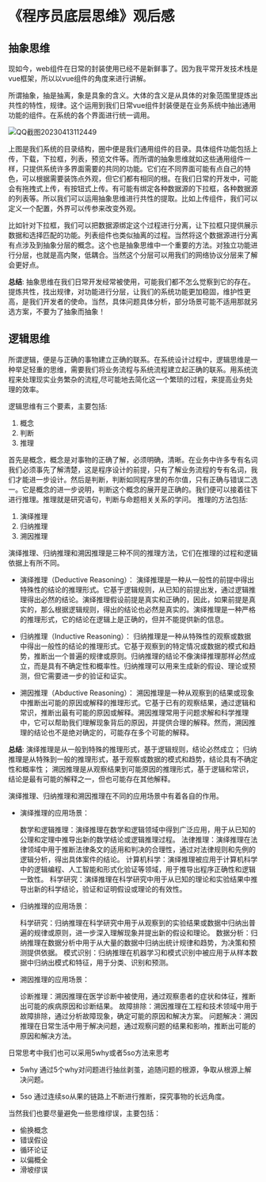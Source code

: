 <!--
 * @Author: 蔡鑫 1058360098@qq.com
 * @Date: 2021-01-12 15:08:30
 * @LastEditors: 蔡鑫 1058360098@qq.com
 * @LastEditTime: 2023-08-17 16:01:52
 * @FilePath: \docsify\docs\articles\read\r1.md
 * @Description: 这是默认设置,请设置`customMade`, 打开koroFileHeader查看配置 进行设置: https://github.com/OBKoro1/koro1FileHeader/wiki/%E9%85%8D%E7%BD%AE
-->
# 《程序员底层思维》观后感

## 抽象思维

现如今，web组件在日常的封装使用已经不是新鲜事了。因为我平常开发技术栈是vue框架，所以以vue组件的角度来进行讲解。

所谓抽象，抽是抽离，象是具象的含义。大体的含义是从具体的对象范围里提炼出共性的特性，规律。这个运用到我们日常vue组件封装便是在业务系统中抽出通用功能的组件。在系统的各个界面进行统一调用。

![QQ截图20230413112449](//cdn.jsdelivr.net/gh/13160692449/pics-storage/r1120230413.png)

上图是我们系统的目录结构，圈中便是我们通用组件的目录。具体组件功能包括上传，下载，下拉框，列表，预览文件等。而所谓的抽象思维就如这些通用组件一样，只提供系统许多界面需要的共同的功能。它们在不同界面可能有点自己的特色，可以根据需要装饰点外观，但它们都有相同的根。在我们日常的开发中，可能会有拖拽式上传，有按钮式上传。有可能有绑定各种数据源的下拉框，各种数据源的列表等。所以我们可以运用抽象思维进行共性的提取。比如上传组件，我们可以定义一个配置，外界可以传参来改变外观。

比如针对下拉框，我们可以把数据源绑定这个过程进行分离，让下拉框只提供展示数据和选择匹配的功能。列表组件也类似抽离的过程。当然将这个数据源进行分离有点涉及到抽象分层的概念。这个也是抽象思维中一个重要的方法。对独立功能进行分层，也就是高内聚，低耦合。当然这个分层可以用我们的网络协议分层来了解会更好点。

**总结**:
抽象思维在我们日常开发经常被使用，可能我们都不怎么觉察到它的存在。提炼共性，找出规律，对功能进行分层，让我们的系统功能更加稳固，维护性更高，是我们开发者的使命。当然，具体问题具体分析，部分场景可能不适用那就另选方案，不要为了抽象而抽象！

## 逻辑思维

所谓逻辑，便是与正确的事物建立正确的联系。在系统设计过程中，逻辑思维是一种举足轻重的思维，需要我们将业务流程与系统流程建立起正确的联系。用系统流程来处理现实业务繁杂的流程,尽可能地去简化这一个繁琐的过程，来提高业务处理的效率。

逻辑思维有三个要素，主要包括:
1. 概念
2. 判断
3. 推理

首先是概念，概念是对事物的正确了解，必须明确，清晰。在业务中许多专有名词我们必须事先了解清楚，这是程序设计的前提，只有了解业务流程的专有名词，我们才能进一步设计。然后是判断，判断如同程序里的布尔值，只有正确与错误二选一。它是概念的进一步说明，判断这个概念的展开是正确的。我们便可以接着往下进行推理。推理就是研究语句，判断与命题相关关系的学问。
推理的方法包括:
1. 演绎推理
2. 归纳推理
3. 溯因推理

演绎推理、归纳推理和溯因推理是三种不同的推理方法，它们在推理的过程和逻辑依据上有所不同。

- 演绎推理（Deductive Reasoning）：
  演绎推理是一种从一般性的前提中得出特殊性的结论的推理形式。它基于逻辑规则，从已知的前提出发，通过逻辑推理得出必然的结论。演绎推理假设前提是真实和正确的，因此，如果前提是真实的，那么根据逻辑规则，得出的结论也必然是真实的。演绎推理是一种严格的推理形式，它的结论在逻辑上是正确的，但并不能提供新的信息。

- 归纳推理（Inductive Reasoning）：
  归纳推理是一种从特殊性的观察或数据中得出一般性的结论的推理形式。它基于观察到的特定情况或数据的模式和趋势，推断出一个普遍的规律或原则。归纳推理的结论不像演绎推理那样必然成立，而是具有不确定性和概率性。归纳推理可以用来生成新的假设、理论或预测，但它需要进一步的验证和证实。

- 溯因推理（Abductive Reasoning）：
  溯因推理是一种从观察到的结果或现象中推断出可能的原因或解释的推理形式。它基于已有的观察结果，通过逻辑和常识，推断出最有可能的原因或解释。溯因推理常用于问题求解和科学推理中，它可以帮助我们理解现象背后的原因，并提供合理的解释。然而，溯因推理的结论也不是绝对确定的，可能存在多个可能的解释。

**总结**:
演绎推理是从一般到特殊的推理形式，基于逻辑规则，结论必然成立；
归纳推理是从特殊到一般的推理形式，基于观察或数据的模式和趋势，结论具有不确定性和概率性；
溯因推理是从观察结果到可能原因的推理形式，基于逻辑和常识，结论是最有可能的解释之一，但也可能存在其他解释。

演绎推理、归纳推理和溯因推理在不同的应用场景中有着各自的作用。

- 演绎推理的应用场景：

  数学和逻辑推理：演绎推理在数学和逻辑领域中得到广泛应用，用于从已知的公理和定理中推导出新的数学结论或逻辑推理过程。
  法律推理：演绎推理在法律领域中用于推断法律条文的适用和判决的合理性，通过对法律规则和先例的逻辑分析，得出具体案件的结论。
  计算机科学：演绎推理被应用于计算机科学中的逻辑编程、人工智能和形式化验证等领域，用于推导出程序正确性和逻辑一致性。
  科学研究：演绎推理在科学研究中用于从已知的理论和实验结果中推导出新的科学结论，验证和证明假设或理论的有效性。

- 归纳推理的应用场景：

  科学研究：归纳推理在科学研究中用于从观察到的实验结果或数据中归纳出普遍的规律或原则，进一步深入理解现象并提出新的假设和理论。
  数据分析：归纳推理在数据分析中用于从大量的数据中归纳出统计规律和趋势，为决策和预测提供依据。
  模式识别：归纳推理在机器学习和模式识别中被应用于从样本数据中归纳出模式和特征，用于分类、识别和预测。

- 溯因推理的应用场景：

  诊断推理：溯因推理在医学诊断中被使用，通过观察患者的症状和体征，推断出可能的疾病原因和诊断结果。
  故障排除：溯因推理在工程和技术领域中用于故障排除，通过分析故障现象，确定可能的原因和解决方案。
  问题解决：溯因推理在日常生活中用于解决问题，通过观察问题的结果和影响，推断出可能的原因和解决方法。

日常思考中我们也可以采用5why或者5so方法来思考

- 5why
  通过5个why对问题进行抽丝剥茧，追随问题的根源，争取从根源上解决问题。

- 5so
  通过连续so从果的链路上不断进行推断，探究事物的长远角度。

当然我们也要尽量避免一些思维缪误，主要包括：

- 偷换概念
- 错误假设
- 循环论证
- 以偏概全
- 滑坡缪误
